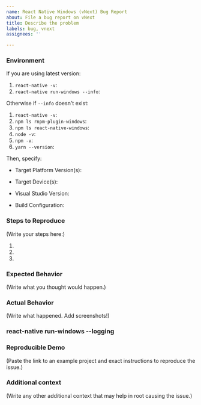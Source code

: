 ```yaml
---
name: React Native Windows (vNext) Bug Report
about: File a bug report on vNext
title: Describe the problem
labels: bug, vnext
assignees: ''

---
```


### Environment

<!--
  Please fill in all the relevant fields by running these commands in terminal.
-->
If you are using latest version:
1. `react-native -v`:
2. `react-native run-windows --info`:

Otherwise if `--info` doesn't exist:
1. `react-native -v`:
2. `npm ls rnpm-plugin-windows`:
3. `npm ls react-native-windows`:
4. `node -v`:
5. `npm -v`:
6. `yarn --version`<!-- (if you use Yarn) -->:

Then, specify:

<!-- (What SDK version are you building for? Choose from 10.0.15063, 10.0.16299, 10.0.18362, etc. -->
- Target Platform Version(s):

<!-- (What device(s) are you targeting? Choose any from Desktop, Xbox, Hololens) -->
- Target Device(s):

<!-- Which version of Visual Studio are you using? Specify Visual Studio 2017 or Visual Studio 2019 -->
- Visual Studio Version:

<!-- Which build configuration are you running? Choose from Debug, DebugBundle, Release, ReleaseBundle -->
- Build Configuration:

### Steps to Reproduce

<!--
  How would you describe your issue to someone who doesn’t know you or your project?
  Try to write a sequence of steps that anybody can repeat to see the issue.
  Be specific! If the bug cannot be reproduced, your issue may be closed.
-->

(Write your steps here:)

1.
2.
3.

### Expected Behavior

<!--
  How did you expect your project to behave?
  It’s fine if you’re not sure your understanding is correct.
  Just write down what you thought would happen.
-->

(Write what you thought would happen.)

### Actual Behavior

<!--
  Did something go wrong?
  Is something broken, or not behaving as you expected?
  Describe this section in detail, and attach screenshots if possible.
  Don't just say "it doesn't work"!
-->

(Write what happened. Add screenshots!)

### react-native run-windows --logging

<!--
  If you see build failure on `react-native run-windows`, please try again with 'react-native run-windows --logging' and provide the output.
-->

### Reproducible Demo

<!--
  Please share a project that reproduces the issue.
  There are two ways to do it:

    * Create a new app using https://snack.expo.io/ and try to reproduce the issue in it.
      This is useful if you roughly know where the problem is, or can’t share the real code.

    * Or, copy your app and remove things until you’re left with the minimal reproducible demo.
      This is useful for finding the root cause. You may then optionally create a Snack.

  This is a good guide to creating bug demos: https://stackoverflow.com/help/mcve
  Once you’re done, copy and paste the link to the Snack or a public GitHub repository below:
-->

(Paste the link to an example project and exact instructions to reproduce the issue.)

### Additional context

(Write any other additional context that may help in root causing the issue.)
